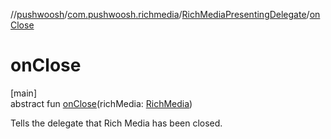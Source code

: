 //[pushwoosh](../../../index.md)/[com.pushwoosh.richmedia](../index.md)/[RichMediaPresentingDelegate](index.md)/[onClose](on-close.md)

# onClose

[main]\
abstract fun [onClose](on-close.md)(richMedia: [RichMedia](../-rich-media/index.md))

Tells the delegate that Rich Media has been closed.
